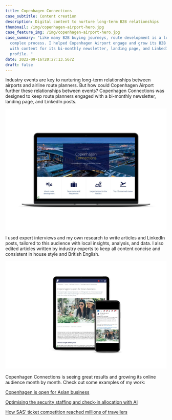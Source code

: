 ```yaml
---
title: Copenhagen Connections
case_subtitle: Content creation
description: Digital content to nurture long-term B2B relationships
thumbnail: /img/copenhagen-airport-hero.jpg
case_feature_img: /img/copenhagen-airport-hero.jpg
case_summary: "Like many B2B buying journeys, route development is a long and
  complex process. I helped Copenhagen Airport engage and grow its B2B audience
  with content for its bi-monthly newsletter, landing page, and LinkedIn
  profile. "
date: 2022-09-16T20:27:13.567Z
draft: false
---
```

Industry events are key to nurturing long-term relationships between airports and airline route planners. But how could Copenhagen Airport further these relationships between events? Copenhagen Connections was designed to keep route planners engaged with a bi-monthly newsletter, landing page, and LinkedIn posts. 

![](/img/mockup-of-landing-page.jpg)

I used expert interviews and my own research to write articles and LinkedIn posts, tailored to this audience with local insights, analysis, and data. I also edited articles written by industry experts to keep all content concise and consistent in house style and British English. 

![](img/mockup-of-asian-tourism-some-and-article.jpg)

Copenhagen Connections is seeing great results and growing its online audience month by month. Check out some examples of my work:

[Copenhagen is open for Asian business](https://www.cph.dk/en/cph-business/aviation/copenhagen-connections/copenhagen-is-open-for-asian-business)

[Optimising the security staffing and check-in allocation with AI](https://www.cph.dk/en/cph-business/aviation/copenhagen-connections/optimising-the-security-staffing-and-check-in-allocation-with-ai)

[How SAS’ ticket competition reached millions of travellers](https://www.cph.dk/en/cph-business/aviation/copenhagen-connections/sas-competition)
